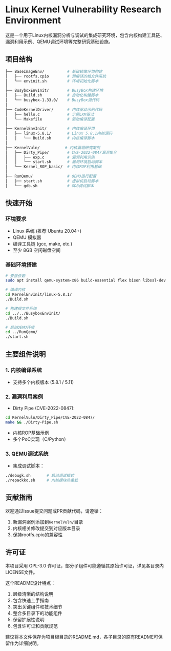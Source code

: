 # Linux Kernel Vulnerability Research Environment

这是一个用于Linux内核漏洞分析与调试的集成研究环境，包含内核构建工具链、漏洞利用示例、QEMU调试环境等完整研究基础设施。

## 项目结构
```bash
├── BaseImageEnv/          # 基础镜像环境构建
│   ├── rootfs.cpio        # 预编译的根文件系统
│   └── envinit.sh         # 环境初始化脚本
│
├── BusyboxEnvInit/        # BusyBox构建环境
│   ├── Build.sh           # 自动化构建脚本
│   └── busybox-1.33.0/    # BusyBox源代码
│
├── CodeKernelDriver/      # 内核驱动示例代码
│   ├── hello.c            # 示例LKM驱动
│   └── Makefile           # 驱动编译配置
│
├── KernelEnvInit/         # 内核编译环境
│   ├── linux-5.8.1/       # Linux 5.8.1内核源码
│   │   └── Build.sh       # 内核编译脚本
│
├── KernelVuln/           # 内核漏洞研究案例
│   ├── Dirty_Pipe/        # CVE-2022-0847漏洞集合
│   │   ├── exp.c          # 漏洞利用示例
│   │   └── start.sh       # 漏洞环境启动脚本
│   └── Kernel_ROP_basic/  # 内核ROP利用基础
│
├── RunQemu/               # QEMU运行配置
│   ├── start.sh           # 虚拟机启动脚本
│   └── gdb.sh             # GDB调试脚本

```

## 快速开始

### 环境要求
- Linux 系统 (推荐 Ubuntu 20.04+)
- QEMU 模拟器
- 编译工具链 (gcc, make, etc.)
- 至少 8GB 空闲磁盘空间

### 基础环境搭建
```bash
# 安装依赖
sudo apt install qemu-system-x86 build-essential flex bison libssl-dev libncurses-dev

# 编译内核
cd KernelEnvInit/linux-5.8.1/
./Build.sh

# 构建根文件系统
cd ../../BusyboxEnvInit/
./Build.sh

# 启动QEMU环境
cd ../RunQemu/
./start.sh
```

## 主要组件说明

### 1. 内核编译系统
- 支持多个内核版本 (5.8.1 / 5.11)

### 2. 漏洞利用案例
- Dirty Pipe (CVE-2022-0847):
```bash
cd KernelVuln/Dirty_Pipe/CVE-2022-0847/
make && ./Dirty-Pipe.sh
```
- 内核ROP基础示例
- 多个PoC实现（C/Python）

### 3. QEMU调试系统
- 集成调试脚本：
```bash
./debugk.sh       # 启动调试模式
./repackko.sh     # 内核模块热重载
```

## 贡献指南
欢迎通过Issue提交问题或PR贡献代码，请遵循：
1. 新漏洞案例添加到`KernelVuln/`目录
2. 内核相关修改提交到对应版本目录
3. 保持rootfs.cpio的兼容性

## 许可证
本项目采用 GPL-3.0 许可证，部分子组件可能遵循其原始许可证，详见各目录内LICENSE文件。


这个README设计特点：
1. 层级清晰的结构说明
2. 包含快速上手指南
3. 突出关键组件和技术细节
4. 整合多目录下的功能组件
5. 保留扩展性说明
6. 包含许可证和贡献规范

建议将本文件保存为项目根目录的README.md，各子目录的原有README可保留作为详细说明。